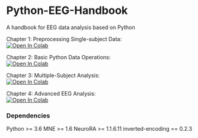 # Python-EEG-Handbook
A handbook for EEG data analysis based on Python


Chapter 1: Preprocessing Single-subject Data:  
[![Open In Colab](https://colab.research.google.com/assets/colab-badge.svg)](https://colab.research.google.com/github/ZitongLu1996/Python-EEG-Handbook/blob/master/EEG_Python_Handbook_Preprocessing.ipynb)

Chapter 2: Basic Python Data Operations:  
[![Open In Colab](https://colab.research.google.com/assets/colab-badge.svg)](https://colab.research.google.com/github/ZitongLu1996/Python-EEG-Handbook/blob/master/EEG_Python_Handbook_DataOperations.ipynb)

Chapter 3: Multiple-Subject Analysis:  
[![Open In Colab](https://colab.research.google.com/assets/colab-badge.svg)](https://colab.research.google.com/github/ZitongLu1996/Python-EEG-Handbook/blob/master/EEG_Python_Handbook_MultisubjectsAnalysis.ipynb)

Chapter 4: Advanced EEG Analysis:  
[![Open In Colab](https://colab.research.google.com/assets/colab-badge.svg)](https://colab.research.google.com/github/ZitongLu1996/Python-EEG-Handbook/blob/master/EEG_Python_Handbook_AdvancedAnalysis.ipynb)

### Dependencies

Python >= 3.6
MNE >= 1.6
NeuroRA >= 1.1.6.11
inverted-encoding == 0.2.3
